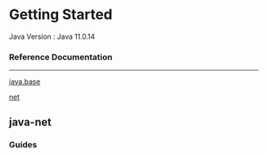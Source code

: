 # Getting Started


Java Version : Java 11.0.14

### Reference Documentation

------------------------------------------------------------

[java.base](https://docs.oracle.com/en/java/javase/11/docs/api/java.base/module-summary.html)

[net](https://docs.oracle.com/en/java/javase/11/docs/api/java.base/java/net/package-summary.html) 



## java-net





### Guides

